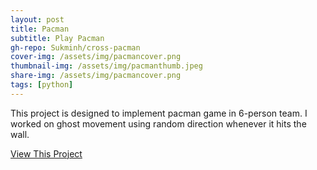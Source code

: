 ```yaml
---
layout: post
title: Pacman
subtitle: Play Pacman
gh-repo: Sukminh/cross-pacman
cover-img: /assets/img/pacmancover.png
thumbnail-img: /assets/img/pacmanthumb.jpeg
share-img: /assets/img/pacmancover.png
tags: [python]
---
```


This project is designed to implement pacman game in 6-person team. I worked on ghost movement using random direction whenever it hits the wall.

[View This Project](https://github.com/Sukminh/cross-pacman)
